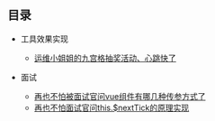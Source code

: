 ## 目录
 - 工具效果实现
      - [运维小姐姐的九宫格抽奖活动、心跳快了](https://github.com/zouzhibin/lottery)


 - 面试
    - [再也不怕被面试官问vue组件有哪几种传参方式了](https://github.com/zouzhibin/vueCommunicate)   
    - [再也不怕面试官问this.$nextTick的原理实现](https://github.com/zouzhibin/web/blob/master/doc/%E5%86%8D%E4%B9%9F%E4%B8%8D%E6%80%95%E9%9D%A2%E8%AF%95%E5%AE%98%E9%97%AEthis.%24nextTick%E7%9A%84%E5%8E%9F%E7%90%86%E5%AE%9E%E7%8E%B0.md) 